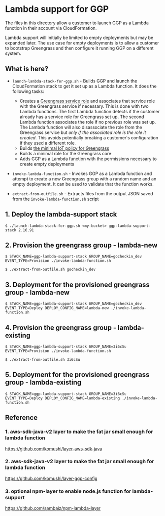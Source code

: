 Lambda support for GGP
======================

The files in this directory allow a customer to launch GGP as a Lambda function in their account via CloudFormation.

Lambda support will initially be limited to empty deployments but may be expanded later. The use case for empty deployments
is to allow a customer to bootstrap Greengrass and then configure it running GGP on a different system.

What is here?
-------------

- `launch-lambda-stack-for-ggp.sh` - Builds GGP and launch the CloudFormation stack to get it
set up as a Lambda function. It does the following tasks:
  - Creates a [Greengrass service role](https://docs.aws.amazon.com/greengrass/latest/developerguide/service-role.html) and associates that service role with the Greengrass service
if necessary. This is done with two Lambda functions. The first Lambda function detects if the customer already has a
service role for Greengrass set up. The second Lambda function associates the role if no previous role was set up. The
Lambda function will also disassociate the role from the Greengrass service but *only if the associated role is the role it created*.
This avoids potentially breaking a customer's configuration if they used a different role.
  - Builds [the minimal IoT policy for Greengrass](https://docs.aws.amazon.com/greengrass/latest/developerguide/gg-sec.html#gg-config-sec-min-iot-policy)
  - Builds a minimal role for the Greengrass core
  - Adds GGP as a Lambda function with the permissions necessary to create empty deployments

- `invoke-lambda-function.sh` - Invokes GGP as a Lambda function and attempt to create a new Greengrass
group with a random name and an empty deployment. It can be used to validate that the function works.

- `extract-from-outfile.sh` - Extracts files from the output JSON saved from the `invoke-lambda-function.sh` script

## 1. Deploy the lambda-support stack
```
$ ./launch-lambda-stack-for-ggp.sh <my-bucket> ggp-lambda-support-stack 2.16.91
```

## 2. Provision the greengrass group - lambda-new
```
$ STACK_NAME=ggp-lambda-support-stack GROUP_NAME=gocheckin_dev EVENT_TYPE=Provision ./invoke-lambda-function.sh

$ ./extract-from-outfile.sh gocheckin_dev
```

## 3. Deployment for the provisioned greengrass group - lambda-new
```
$ STACK_NAME=ggp-lambda-support-stack GROUP_NAME=gocheckin_dev EVENT_TYPE=Deploy DEPLOY_CONFIG_NAME=lambda-new ./invoke-lambda-function.sh
```

## 4. Provision the greengrass group - lambda-existing
```
$ STACK_NAME=ggp-lambda-support-stack GROUP_NAME=3i6cSu EVENT_TYPE=Provision ./invoke-lambda-function.sh

$ ./extract-from-outfile.sh 3i6cSu
```

## 5. Deployment for the provisioned greengrass group - lambda-existing
```
$ STACK_NAME=ggp-lambda-support-stack GROUP_NAME=3i6cSu EVENT_TYPE=Deploy DEPLOY_CONFIG_NAME=lambda-existing ./invoke-lambda-function.sh
```



## Reference
### 1. aws-sdk-java-v2 layer to make the fat jar small enough for lambda function
https://github.com/komushi/layer-aws-sdk-java

### 2. aws-sdk-java-v2 layer to make the fat jar small enough for lambda function
https://github.com/komushi/layer-ggp-config

### 3. optional npm-layer to enable node.js function for lambda-support
https://github.com/sambaiz/npm-lambda-layer

